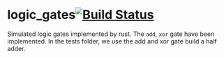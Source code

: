 # logic_gates[![Build Status](https://app.travis-ci.com/panda-on/logic_gates.svg?token=KvANE97NqNNTB1YXKxXr&branch=main)](https://app.travis-ci.com/panda-on/logic_gates)

Simulated logic gates implemented by rust. The `add`, `xor` gate have been implemented. In the tests folder, we use the add and xor gate build a half adder.
